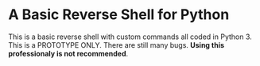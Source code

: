 # A Basic Reverse Shell for Python
This is a basic reverse shell with custom commands all coded in Python 3. This is a PROTOTYPE ONLY. There are still many bugs. **Using this professionaly is not recommended**.
